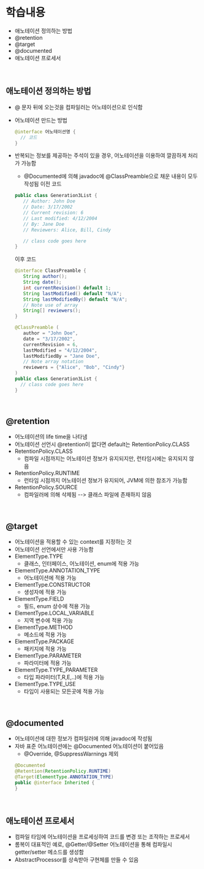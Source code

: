 # 학습내용
- 애노테이션 정의하는 방법
- @retention
- @target
- @documented
- 애노테이션 프로세서

</br>

## 애노테이션 정의하는 방법
- @ 문자 뒤에 오는것을 컴파일러는 어노테이션으로 인식함
- 어노테이션 만드는 방법
  ~~~java
  @interface 어노테이션명 {
    // 코드
  }
  ~~~
- 반복되는 정보를 제공하는 주석이 있을 경우, 어노테이션을 이용하여 깔끔하게 처리가 가능함
  - @Documented에 의해 javadoc에 @ClassPreamble으로 채운 내용이 모두 작성됨
  이전 코드
  ~~~java
  public class Generation3List {
     // Author: John Doe
     // Date: 3/17/2002
     // Current revision: 6
     // Last modified: 4/12/2004
     // By: Jane Doe
     // Reviewers: Alice, Bill, Cindy

     // class code goes here
  }
  ~~~
  이후 코드
  ~~~java
  @interface ClassPreamble {
     String author();
     String date();
     int currentRevision() default 1;
     String lastModified() default "N/A";
     String lastModifiedBy() default "N/A";
     // Note use of array
     String[] reviewers();
  }
  
  @ClassPreamble (
     author = "John Doe",
     date = "3/17/2002",
     currentRevision = 6,
     lastModified = "4/12/2004",
     lastModifiedBy = "Jane Doe",
     // Note array notation
     reviewers = {"Alice", "Bob", "Cindy"}
  )
  public class Generation3List {
    // class code goes here
  }
  ~~~
  
  </br>
  
## @retention
- 어노테이션의 life time을 나타냄
- 어노테이션 선언시 @retention이 없다면 default는 RetentionPolicy.CLASS
- RetentionPolicy.CLASS
  - 컴파일 시점까지는 어노테이션 정보가 유지되지만, 런타임시에는 유지되지 않음
- RetentionPolicy.RUNTIME
  - 런타임 시점까지 어노테이션 정보가 유지되어, JVM에 의한 참조가 가능함
- RetentionPolicy.SOURCE
  - 컴파일러에 의해 삭제됨 --> 클래스 파일에 존재하지 않음
  
</br>

## @target
- 어노테이션을 적용할 수 있는 context를 지정하는 것
- 어노테이션 선언에서만 사용 가능함
- ElementType.TYPE
  - 클래스, 인터페이스, 어노테이션, enum에 적용 가능
- ElementType.ANNOTATION_TYPE
  - 어노테이션에 적용 가능
- ElementType.CONSTRUCTOR
  - 생성자에 적용 가능
- ElementType.FIELD
  - 필드, enum 상수에 적용 가능
- ElementType.LOCAL_VARIABLE
  - 지역 변수에 적용 가능
- ElementType.METHOD
  - 메소드에 적용 가능
- ElementType.PACKAGE
  - 패키지에 적용 가능
- ElementType.PARAMETER
  - 파라미터에 적용 가능
- ElementType.TYPE_PARAMETER
  - 타입 파라미터(T,R,E,..)에 적용 가능
- ElementType.TYPE_USE
  - 타입이 사용되는 모든곳에 적용 가능

</br>

## @documented
- 어노테이션에 대한 정보가 컴파일러에 의해 javadoc에 작성됨
- 자바 표준 어노테이션에는 @Documented 어노테이션이 붙어있음
  - @Override, @SuppressWarnings 제외
  ~~~java
  @Documented
  @Retention(RetentionPolicy.RUNTIME)
  @Target(ElementType.ANNOTATION_TYPE)
  public @interface Inherited {
  }
  ~~~

</br>

## 애노테이션 프로세서
- 컴파일 타임에 어노테이션을 프로세싱하여 코드를 변경 또는 조작하는 프로세서
- 롬복이 대표적인 예로, @Getter/@Setter 어노테이션을 통해 컴파일시 getter/setter 메소드를 생성함
- AbstractProcessor를 상속받아 구현체를 만들 수 있음
